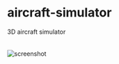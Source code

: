 # aircraft-simulator
3D aircraft simulator
<br>
<br>
<br>
![screenshot](http://i.imgur.com/msUAM9W.png)
